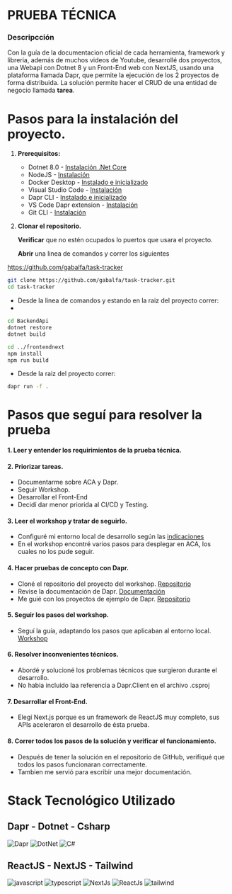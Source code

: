 # PRUEBA TÉCNICA

### Descripcción
Con la guía de la documentacion oficial de cada herramienta, framework y libreria, además de muchos videos de Youtube, desarrollé dos proyectos, una Webapi con Dotnet 8 y un Front-End web con NextJS, usando una plataforma llamada Dapr, que permite la ejecución de los 2 proyectos de forma distribuida.
La solución permite hacer el CRUD de una entidad de negocio llamada **tarea**.

# Pasos para la instalación del proyecto.

1. **Prerequisitos:**
   - Dotnet 8.0 - [Instalación .Net Core](https://dotnet.microsoft.com/download)
   - NodeJS - [Instalación](https://nodejs.org/en/download)
   - Docker Desktop - [Instalado e inicializado](https://www.docker.com/products/docker-desktop/)
   - Visual Studio Code - [Instalación](https://code.visualstudio.com/download)
   - Dapr CLI - [Instalado e inicializado](https://github.com/dapr/cli)
   - VS Code Dapr extension - [Instalación](https://marketplace.visualstudio.com/items?itemName=ms-azuretools.vscode-dapr)
   - Git CLI - [Instalación](https://git-scm.com/downloads)
2. **Clonar el repositorio.**

   **Verificar** que no estén ocupados lo puertos que usara el proyecto.

   **Abrir** una linea de comandos y correr los siguientes

https://github.com/gabalfa/task-tracker

```bash
git clone https://github.com/gabalfa/task-tracker.git
cd task-tracker
```

- Desde la linea de comandos y estando en la raiz del proyecto correr:
- 
```bash
cd BackendApi
dotnet restore
dotnet build
```

```bash
cd ../frontendnext
npm install
npm run build
```

- Desde la raiz del proyecto correr:

```bash
dapr run -f .
```

# Pasos que seguí para resolver la prueba

#### 1. Leer y entender los requirimientos de la prueba técnica.

#### 2. Priorizar tareas.

- Documentarme sobre ACA y Dapr.
- Seguir Workshop.
- Desarrollar el Front-End
- Decidí dar menor priorida al CI/CD y Testing.

#### 3. Leer el workshop y tratar de seguirlo.

- Configuré mi entorno local de desarrollo según las [indicaciones](https://azure.github.io/aca-dotnet-workshop/aca/00-workshop-intro/4-prerequisites/)
- En el workshop encontré varios pasos para desplegar en ACA, los cuales no los pude seguir.

#### 4. Hacer pruebas de concepto con Dapr.

- Cloné el repositorio del proyecto del workshop. [Repositorio](https://github.com/Azure/aca-dotnet-workshop.git)
- Revise la documentación de Dapr. [Documentación](https://docs.dapr.io/getting-started/)
- Me guié con los proyectos de ejemplo de Dapr. [Repositorio](https://github.com/dapr/quickstarts.git)

#### 5. Seguir los pasos del workshop.

- Seguí la guía, adaptando los pasos que aplicaban al entorno local. [Workshop](https://azure.github.io/aca-dotnet-workshop/)

#### 6. Resolver inconvenientes técnicos.

- Abordé y solucioné los problemas técnicos que surgieron durante el desarrollo.
- No habia incluido laa referencia a Dapr.Client en el archivo .csproj

#### 7. Desarrollar el Front-End.

- Elegí Next.js porque es un framework de ReactJS muy completo, sus APIs aceleraron el desarrollo de ésta prueba.

#### 8. Correr todos los pasos de la solución y verificar el funcionamiento.

- Después de tener la solución en el repositorio de GitHub, verifiqué que todos los pasos funcionaran correctamente.
- Tambien me servió para escribir una mejor documentación.

# Stack Tecnológico Utilizado

## Dapr - Dotnet - Csharp

![Dapr](https://dapr.io/images/dapr.svg)
![DotNet](https://img.icons8.com/color/100/net-framework.png)
![C#](https://img.icons8.com/ios-filled/100/c-sharp-logo.png)

## ReactJS - NextJS - Tailwind

![javascript](https://img.icons8.com/color/100/javascript--v1.png)
![typescript](https://img.icons8.com/fluency/100/typescript--v1.png)
![NextJs](https://img.icons8.com/color/100/nextjs.png)
![ReactJs](https://img.icons8.com/officel/100/react.png)
![tailwind](https://img.icons8.com/color/100/tailwind_css.png)
